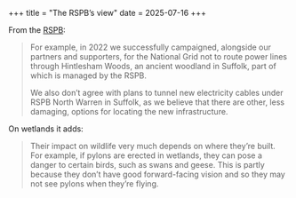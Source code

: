 +++
title = "The RSPB’s view"
date = 2025-07-16
+++

From the [RSPB](https://www.rspb.org.uk/helping-nature/what-we-do/influence-government-and-business/nature-and-climate-emergency/pylons-and-power-lines):

> For example, in 2022 we successfully campaigned, alongside our partners and supporters, for the National Grid not to route power lines through Hintlesham Woods, an ancient woodland in Suffolk, part of which is managed by the RSPB.
> 
> We also don’t agree with plans to tunnel new electricity cables under RSPB North Warren in Suffolk, as we believe that there are other, less damaging, options for locating the new infrastructure.

On wetlands it adds:

> Their impact on wildlife very much depends on where they’re built. For example, if pylons are erected in wetlands, they can pose a danger to certain birds, such as swans and geese. This is partly because they don’t have good forward-facing vision and so they may not see pylons when they’re flying. 